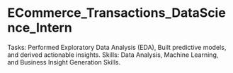 # ECommerce_Transactions_DataScience_Intern
Tasks: Performed Exploratory Data Analysis (EDA), Built predictive models, and derived actionable insights. Skills: Data Analysis, Machine Learning, and Business Insight Generation Skills.
